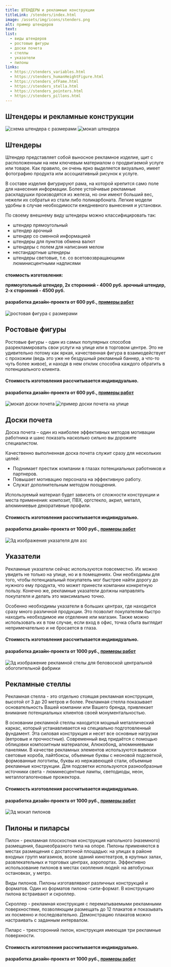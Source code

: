 ```yaml
---
title: ШТЕНДЕРЫ и рекламные конструкции
titleLink: /stenders/index.html
image: /assets/img/icons/stenders.png
alt: пример штендеров
text:
list:
  - виды штендеров
  - ростовые фигуры
  - доски почета
  - стеллы
  - указатели
  - пилоны
links:
  - https://stenders_variables.html
  - https://stenders_humanHeightFigure.html
  - https://stenders_ofFame.html
  - https://stenders_stella.html
  - https://stenders_pointers.html
  - https://stenders_pillons.html
---
```


<article  class="container__flex__center">
<h1 class="greyBackground">Штендеры и рекламные конструкции</h1>
<div class="outsideAd_post">
<!-- верхнее изображение -->
  <img src="/assets/img/pic/shteinder.jpg" alt="схема штендера с размерами" />
  <!-- нижнее изображение -->
  <img src="/assets/img/pic/shteinder1.jpg" alt="мокап штендера" />
  <div class="outsideAd_post_text">
  <!-- заголовок -->
    <h1>Штендеры</h1>
    <!-- абзац -->
    <p>
      Штендер представляет собой выносное рекламное изделие, щит с расположенным на нем ключевым материалом о продвигаемой услуге или товаре. Как правило, он очень ярко выделяется визуально, имеет фотографию продукта или ассоциативный рисунок к услуге.
    </p>
    <p>
       В составе изделия фигурируют рама, на которой крепится само поле для нанесения информации. Более устойчивые рекламные раскладушки производятся из железа, но они имеют больший вес, нежели их собратья из стали либо поликарбоната. Легкие модели удобны в случае необходимости ежедневного вынесения и установки.
    </p>
    <p>По своему внешнему виду штендеры можно классифицировать так:</p>
    <!-- Список -->
    <ul>
    <li>штендер прямоугольный</li>
    <li>штендер арочный</li>
    <li>штендер со сменной информацией</li>
    <li>штендеры для пунктов обмена валют</li>
    <li>штендеры с полем для написания мелом</li>
    <li>нестандартные штендеры</li>
    <li>штендеры световые, т.е. со всетовозвращающими люминисцентными надписями</li>
    </ul>
    <h4>стоимость изготовления:

прямоугольный штендер, 2х сторонний - 4000 руб.
арочный штендер, 2-х сторонний - 4500 руб.</h4>

<!-- цена дизайна с сылкой -->
<h4>
разработка дизайн-проекта от 600 руб.,
<!-- ссылка -->
<a href="/portfolio_lists/portfolio_list1/"><span>примеры работ</span></a>
</h4>

  </div>
</div>
<div class="outsideAd_post">
<!-- верхнее изображение -->
  <img src="/assets/img/pic/humanHeightFigure.jpg" alt="ростовая фигура с размерами" />
  <div class="outsideAd_post_text">
  <!-- заголовок -->
    <h1>Ростовые фигуры</h1>
    <!-- абзац -->
    <p>
      Ростовые фигуры - один из самых популярных способов разрекламировать свои услуги на улице или в торговом центре. Это не удивительно потому как яркая, качественная фигура в взаимодействует с прохожим (ведь это уже не бездушный рекламный баннер, а что-то чуть более живое), и находя в нем отклик способна каждого обратить в потенциального клиента.
    </p>
    <h4>Стоимость изготовления рассчитывается индивидуально.</h4>

<!-- цена дизайна с сылкой -->
<h4>
разработка дизайн-проекта от 600 руб.,
<!-- ссылка -->
<a href="/portfolio_lists/portfolio_list1/"><span>примеры работ</span></a>
</h4>

  </div>
</div>
<div class="outsideAd_post">
<!-- верхнее изображение -->
  <img src="/assets/img/pic/tableOfFame.jpg" alt="мокап доски почета" />
  <!-- нижнее изображение -->
  <img src="/assets/img/pic/tableOfFame1.jpg" alt="пример доски почета на улице" />
  <div class="outsideAd_post_text">
  <!-- заголовок -->
    <h1>Доски почета</h1>
    <!-- абзац -->
    <p>
      Доска почета – один из наиболее эффективных методов мотивации работника и шанс показать насколько сильно вы дорожите специалистом.
    </p>
    <p>Качественно выполненная доска почета служит сразу для нескольких целей:</p>
    <!-- Список -->
    <ul>
    <li>Поднимает престиж компании в глазах потенциальных работников и партнеров.</li>
    <li>Повышает мотивацию персонала на эффективную работу.</li>
    <li>Служат дополнительным методом поощрения.</li>
    </ul>
    <p>
       Используемый материал будет зависеть от сложности конструкции и места применения: композит, ПВХ, оргстекло, акрил, металл, алюминиевые декоративные профили.
    </p>
    <h4>Стоимость изготовления рассчитывается индивидуально.</h4>

<!-- цена дизайна с сылкой -->
<h4>
разработка дизайн-проекта от 1000 руб.,
<!-- ссылка -->
<a href="/portfolio_lists/portfolio_list1/"><span>примеры работ</span></a>
</h4>

  </div>
</div>
<div class="outsideAd_post">
<!-- верхнее изображение -->
  <img src="/assets/img/pic/ukazatel.jpg" alt="3д изображения указателя для азс" />
  <div class="outsideAd_post_text">
  <!-- заголовок -->
    <h1>Указатели</h1>
    <!-- абзац -->
    <p>
      Рекламные указатели сейчас используются повсеместно. Их можно увидеть не только на улице, но и в помещениях. Они необходимы для того, чтобы потенциальный покупатель мог быстрее найти дорогу до нужного ему продукта, что может принести компании конкретную пользу. Конечно же, рекламные указатели должны направлять покупателя и делать это максимально точно.
    </p>
    <p>Особенно необходимы указатели в больших центрах, где находится сразу много различной продукции. Это позволит покупателям быстро находить необходимое им отделение или магазин. Также можно использовать их в том случае, если вход в офис, точка сбыта выглядит непримечательно и не бросается в глаза.</p>
    <h4>Стоимость изготовления рассчитывается индивидуально.</h4>

<!-- цена дизайна с сылкой -->
<h4>
разработка дизайн-проекта от 1000 руб.,
<!-- ссылка -->
<a href="/portfolio_lists/portfolio_list1/"><span>примеры работ</span></a>
</h4>

  </div>
</div>
<div class="outsideAd_post">
<!-- верхнее изображение -->
  <img src="/assets/img/pic/adsStella.jpg" alt="3д изображение рекламной стелы для беловоской центральной обоготительной фабрики" />
  <div class="outsideAd_post_text">
  <!-- заголовок -->
    <h1>Рекламные стеллы</h1>
    <!-- абзац -->
    <p>
      Рекламная стелла - это отдельно стоящая рекламная конструкция, высотой от 3 до 20 метров и более. Рекламная стелла показывает основательность Вашей компании или Вашего бренда, привлекает внимание потенциальных клиентов своей монументальностью.
    </p>
    <p>В основании рекламной стеллы находится мощный металлический каркас, который устанавливается на специально подготовленный фундамент. Эта силовая конструкция и несет все основные нагрузки (ветровые и прочностные). Современный вид придаётся с помощью облицовки композитным материалом, Алюкобонд, алюминиевыми панелями. В качестве рекламных элементов используются вывески световые короба, лайтбоксы, объемные буквы с неоновой подсветкой, формованные логотипы, буквы из нержавеющей стали, объемные рекламные конструкции. Для подсветки используются разнообразные источники света - люминесцентные лампы, светодиоды, неон, металлогалогеновые прожектора.</p>
    <h4>Стоимость изготовления рассчитывается индивидуально.</h4>

<!-- цена дизайна с сылкой -->
<h4>
разработка дизайн-проекта от 1000 руб.,
<!-- ссылка -->
<a href="/portfolio_lists/portfolio_list1/"><span>примеры работ</span></a>
</h4>

  </div>
</div>
<div class="outsideAd_post">
<!-- верхнее изображение -->
  <img src="/assets/img/pic/pillonsAndPillars.jpg" alt="3д мокап пилонов" />
  <div class="outsideAd_post_text">
  <!-- заголовок -->
    <h1>Пилоны и пиларсы</h1>
    <!-- абзац -->
    <p>
      Пилон - рекламная плоскостная конструкция напольного (наземного) размещения, башнеобразного типа на опоре. Пилоны применяются в местах размещения с достаточной площадью: на улицах в районе входных групп магазинов, возле зданий кинотеатров, в крупных залах, развлекательных и торговых центрах, аэропортах. Эффективно использование пилонов в местах скопления людей: на автобусных остановках, у метро.
    </p>
    <p>Виды пилонов. Пилоны изготавлявают различных конструкций и форматов. Один из форматов пилона -сити-формат. В конструкцию пилона встраивают и скроллер.</p>
    <p>Скроллер - рекламная конструкция с перематываемыми рекламными поверхностями, позволяющим размещать до 12 плакатов и показывать их посменно и последовательно. Демонстрацию плакатов можно настраивать с заданным интервалом.</p>
    <p>Пиларс - трехсторонний пилон, конструкция имеющая три рекламные поверхности.</p>
    <h4>Стоимость изготовления рассчитывается индивидуально.</h4>

<!-- цена дизайна с сылкой -->
<h4>
разработка дизайн-проекта от 1000 руб.,
<!-- ссылка -->
<a href="/portfolio_lists/portfolio_list1/"><span>примеры работ</span></a>
</h4>

  </div>
</div>
</article>

